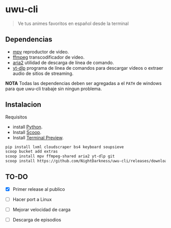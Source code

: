 # uwu-cli
>Ve tus animes favoritos en español desde la terminal

 ## Dependencias

 - [mpv](https://sourceforge.net/projects/mpv-player-windows/files/64bit-v3/) reproductor de video.
 - [ffmpeg](https://ffmpeg.org/download.html) transcodificador de video.
 - [aria2](https://aria2.github.io/) utilidad de descarga de línea de comando.
 - [yt-dlp](https://github.com/yt-dlp/yt-dlp) programa de línea de comandos para descargar vídeos o extraer audio de sitios de streaming.

 **NOTA** Todas las dependencias deben ser agregadas a el `PATH` de windows para que uwu-cli trabaje sin ningun problema.

 ## Instalacion

 Requisitos
 - install [Python](https://www.python.org/downloads/).
 - Install [Scoop](https://scoop.sh/).
 - Install [Terminal Preview](https://apps.microsoft.com/detail/9n8g5rfz9xk3?hl=en-us&gl=US).

 ```sh
 pip install lxml cloudscraper bs4 keyboard soupsieve
 scoop bucket add extras
 scoop install mpv ffmpeg-shared aria2 yt-dlp git
 scoop install https://github.com/NightDarkness/uwu-cli/releases/download/first_release/uwu-cli.json
 ```

## TO-DO

- [x] Primer release al publico
- [ ] Hacer port a Linux
- [ ] Mejorar velocidad de carga
- [ ] Descarga de episodios

